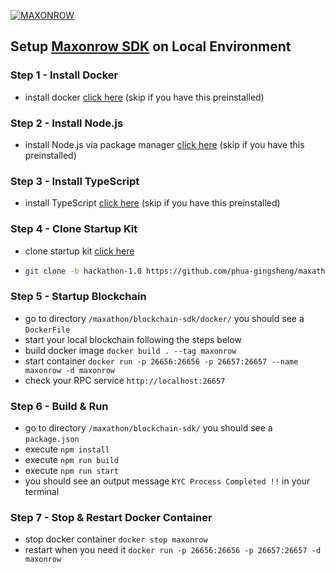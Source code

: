 <a href="https://maxonrow.com"><img src="https://maxonrow.com/images/maxonrow_gold.png" title="MAXONROW" alt="MAXONROW"></a>


## Setup <a href="https://github.com/maxonrow/mxw-sdk-js" target="_blank">Maxonrow SDK</a> on Local Environment

### Step 1 - Install Docker
- install docker <a href="https://docs.docker.com/engine/install/" target="_blank">click here</a> (skip if you have this preinstalled)

### Step 2 - Install Node.js
- install Node.js via package manager <a href="https://nodejs.org/en/download/package-manager/" target="_blank">click here</a> (skip if you have this preinstalled)

### Step 3 - Install TypeScript
- install TypeScript <a href="https://www.typescriptlang.org/index.html#download-links" target="_blank">click here</a> (skip if you have this preinstalled)

### Step 4 - Clone Startup Kit
- clone startup kit <a href="https://github.com/phua-gingsheng/maxathon/tree/hackathon-1.0" target="_blank">click here</a>
- ```bash 
  git clone -b hackathon-1.0 https://github.com/phua-gingsheng/maxathon.git
  ```

### Step 5 - Startup Blockchain
- go to directory `/maxathon/blockchain-sdk/docker/` you should see a `DockerFile`
- start your local blockchain following the steps below
- build docker image `docker build . --tag maxonrow`
- start container `docker run -p 26656:26656 -p 26657:26657 --name maxonrow -d maxonrow`
- check your RPC service `http://localhost:26657`

### Step 6 - Build & Run
- go to directory `/maxathon/blockchain-sdk/` you should see a `package.json`
- execute `npm install`
- execute `npm run build`
- execute `npm run start`
- you should see an output message `KYC Process Completed !!` in your terminal


### Step 7 - Stop & Restart Docker Container
- stop docker container `docker stop maxonrow`
- restart when you need it `docker run -p 26656:26656 -p 26657:26657 -d maxonrow`